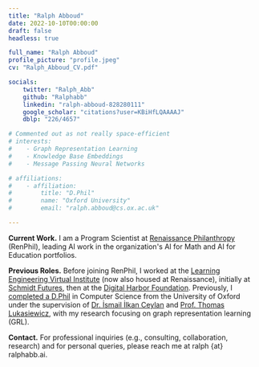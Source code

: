 ```yaml
---
title: "Ralph Abboud"
date: 2022-10-10T00:00:00
draft: false
headless: true

full_name: "Ralph Abboud"
profile_picture: "profile.jpeg"
cv: "Ralph_Abboud_CV.pdf"

socials:
    twitter: "Ralph_Abb"
    github: "Ralphabb"
    linkedin: "ralph-abboud-828280111"
    google_scholar: "citations?user=KBiHfLQAAAAJ"
    dblp: "226/4657"

# Commented out as not really space-efficient
# interests:
#    - Graph Representation Learning
#    - Knowledge Base Embeddings
#    - Message Passing Neural Networks

# affiliations:
#    - affiliation:
#        title: "D.Phil"
#        name: "Oxford University"
#        email: "ralph.abboud@cs.ox.ac.uk"

---
```


**Current Work.** I am a Program Scientist at [Renaissance Philanthropy][1] (RenPhil), leading AI work in the organization's AI for Math and AI for Education portfolios.

**Previous Roles.** Before joining RenPhil, I worked at the [Learning Engineering Virtual Institute][4] (now also housed at Renaissance), initially at [Schmidt Futures][6], then at the [Digital Harbor Foundation][7]. 
Previously, I [completed a D.Phil][5] in Computer Science from the University of Oxford under the supervision of [Dr. İsmail İlkan Ceylan][2] and [Prof. Thomas Lukasiewicz][3], with my research focusing on graph representation learning (GRL). 

**Contact.** For professional inquiries (e.g., consulting, collaboration, research) and for personal queries, please reach me at ralph {at} ralphabb.ai.

[1]: https://www.renaissancephilanthropy.org/
[2]: https://www.cs.ox.ac.uk/people/IsmailIlkan.Ceylan/
[3]: https://www.cs.ox.ac.uk/people/Thomas.Lukasiewicz/
[4]: https://www.learning-engineering-virtual-institute.org/
[5]: https://www.cs.ox.ac.uk/people/ralph.abboud/
[6]: https://www.schmidtfutures.com/
[7]: https://digitalharbor.org/